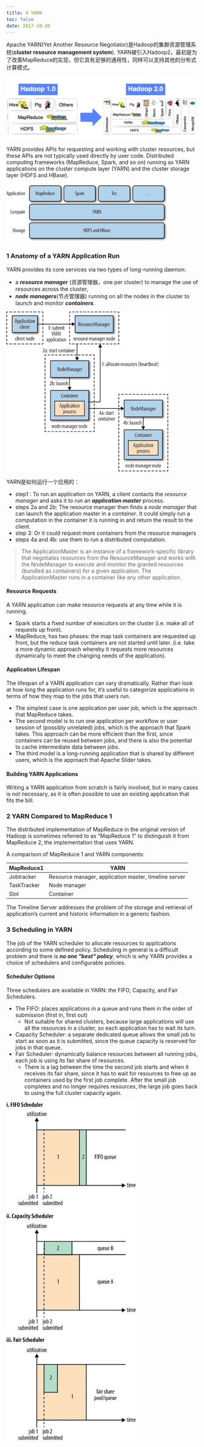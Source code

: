```yaml
---
title: 4 YARN
toc: false
date: 2017-10-30
---
```


Apache YARN(Yet Another Resource Negotiator)是Hadoop的集群资源管理系统(**cluster resource management system**). YARN被引入Hadoop2，最初是为了改善MapReduce的实现，但它具有足够的通用性，同样可以支持其他的分布式计算模式。

![hadoop1.0-2.0](figures/hadoop1.0-2.0.png)


YARN provides APIs for requesting and working with cluster resources, but these APIs are not typically used directly by user code. Distributed computing frameworks (MapReduce, Spark, and so on) running as YARN applications on the cluster compute layer (YARN) and the cluster storage layer (HDFS and HBase).

![](figures/YARNApplications.jpg)

### 1 Anatomy of a YARN Application Run

YARN provides its core services via two types of long-running daemon:

* a ***resource manager*** (资源管理器，one per cluster) to manage the use of resources across the cluster,
* ***node managers***(节点管理器) running on all the nodes in the cluster to launch and monitor ***containers***.

![How YARN Runs An Application](figures/HowYARNRunsAnApplication.jpg)

YARN是如何运行一个应用的：

* step1 : To run an application on YARN, a client contacts the *resource manager* and asks it to run an ***application master*** process.
* steps 2a and 2b: The resource manager then finds a *node manager* that can launch the application master in a *container*. It could simply run a computation in the container it is running in and return the result to the client.
* step 3: Or it could request more containers from the resource managers
* steps 4a and 4b: use them to run a distributed computation.


> The ApplicationMaster is an instance of a framework-specific library that negotiates resources from the ResourceManager and works with the NodeManager to execute and monitor the granted resources (bundled as containers) for a given application. The ApplicationMaster runs in a container like any other application.

#### Resource Requests

A YARN application can make resource requests at any time while it is running. 

* Spark starts a fixed number of executors on the cluster (i.e. make all of requests up front). 
* MapReduce, has two phases: the map task containers are requested up front, but the reduce task containers are not started until later. (i.e. take a more dynamic approach whereby it requests more resources dynamically to meet the changing needs of the application).

#### Application Lifespan

The lifespan of a YARN application can vary dramatically. Rather than look at how long the application runs for, it’s useful to categorize applications in terms of how they map to the jobs that users run. 

* The simplest case is one application per user job, which is the approach that MapReduce takes.
* The second model is to run one application per workflow or user session of (possibly unrelated) jobs, which is the approach that Spark takes. This approach can be more efficient than the first, since containers can be reused between jobs, and there is also the potential to cache intermediate data between jobs.
* The third model is a long-running application that is shared by different users, which is the approach that Apache Slider takes.

#### Building YARN Applications

Writing a YARN application from scratch is fairly involved, but in many cases is not necessary, as it is often possible to use an existing application that fits the bill.

### 2 YARN Compared to MapReduce 1

The distributed implementation of MapReduce in the original version of Hadoop is sometimes referred to as “MapReduce 1” to distinguish it from MapReduce 2, the implementation that uses YARN.


A comparison of MapReduce 1 and YARN components:

| MapReduce1 |  YARN |
| --- | --- |
| Jobtracker | Resource manager, application master, timeline server |
| TaskTracker | Node manager |
| Slot | Container |


The Timeline Server addresses the problem of the storage and retrieval of application’s current and historic information in a generic fashion.

### 3 Scheduling in YARN

The job of the YARN scheduler to allocate resources to applications according to some defined policy. Scheduling in general is a difficult problem and there is ***no one "best" policy***, which is why YARN provides a choice of schedulers and configurable policies.

#### Scheduler Options

Three schedulers are available in YARN: the FIFO, Capacity, and Fair Schedulers.

* The FIFO: places applications in a queue and runs them in the order of submission (first in, first out)
    * Not suitable for shared clusters, because large applications will use all the resources in a cluster, so each application has to wait its turn. 
* Capacity Scheduler: a separate dedicated queue allows the small job to start as soon as it is submitted, since the queue capacity is reserved for jobs in that queue.
* Fair Scheduler: dynamically balance resources between all running jobs, each job is using its fair share of resources.
    * There is a lag between the time the second job starts and when it receives its fair share, since it has to wait for resources to free up as containers used by the first job complete. After the small job completes and no longer requires resources, the large job goes back to using the full cluster capacity again.

![](figures/YARNScheduler.jpg)
